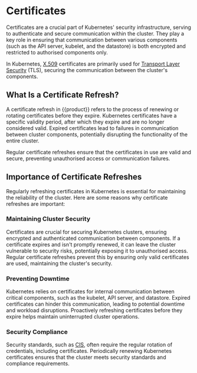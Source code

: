 # Certificates

Certificates are a crucial part of Kubernetes' security infrastructure, serving
to authenticate and secure communication within the cluster. They play a key
role in ensuring that communication between various components (such as the
API server, kubelet, and the datastore) is both encrypted and restricted to
authorised components only.

In Kubernetes, [X.509][] certificates are primarily used for
[Transport Layer Security][] (TLS), securing the communication between the
cluster's components.

## What Is a Certificate Refresh?

A certificate refresh in {{product}} refers to the process of renewing or
rotating certificates before they expire. Kubernetes certificates have
a specific validity period, after which they expire and are no longer
considered valid. Expired certificates lead to failures in communication
between cluster components, potentially disrupting the functionality of the
entire cluster.

Regular certificate refreshes ensure that the certificates in use are valid and
secure, preventing unauthorised access or communication failures.

## Importance of Certificate Refreshes

Regularly refreshing certificates in Kubernetes is essential for maintaining
the reliability of the cluster. Here are some reasons why certificate refreshes
are important:

### Maintaining Cluster Security

Certificates are crucial for securing Kubernetes clusters, ensuring encrypted
and authenticated communication between components. If a certificate expires
and isn't promptly renewed, it can leave the cluster vulnerable to security
risks, potentially exposing it to unauthorised access. Regular certificate
refreshes prevent this by ensuring only valid certificates are used,
maintaining the cluster's security.

### Preventing Downtime

Kubernetes relies on certificates for internal communication between critical
components, such as the kubelet, API server, and datastore. Expired
certificates can hinder this communication, leading to potential downtime and
workload disruptions. Proactively refreshing certificates before they expire
helps maintain uninterrupted cluster operations.

### Security Compliance

Security standards, such as [CIS][], often require the regular rotation of
credentials, including certificates. Periodically renewing Kubernetes
certificates ensures that the cluster meets security standards and compliance
requirements.

<!-- LINKS -->

[CIS]: https://www.cisecurity.org/controls
[Transport Layer Security]: https://datatracker.ietf.org/doc/html/rfc8446
[X.509]: https://datatracker.ietf.org/doc/html/rfc5280
